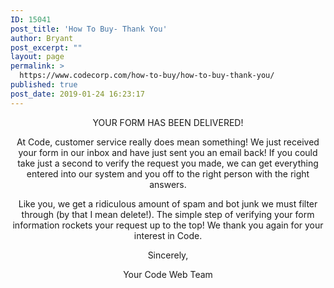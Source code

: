 ```yaml
---
ID: 15041
post_title: 'How To Buy- Thank You'
author: Bryant
post_excerpt: ""
layout: page
permalink: >
  https://www.codecorp.com/how-to-buy/how-to-buy-thank-you/
published: true
post_date: 2019-01-24 16:23:17
---
```


<p style="text-align: center;">YOUR FORM HAS BEEN DELIVERED!</p>

<p style="text-align: center;">At Code, customer service really does mean something! We just received your form in our inbox and have just sent you an email back! If you could take just a second to verify the request you made, we can get everything entered into our system and you off to the right person with the right answers.</p>
<p style="text-align: center;">Like you, we get a ridiculous amount of spam and bot junk we must filter through (by that I mean delete!). The simple step of verifying your form information rockets your request up to the top! We thank you again for your interest in Code.</p>
<p style="text-align: center;">Sincerely,</p>
<p style="text-align: center;">Your Code Web Team</p>

